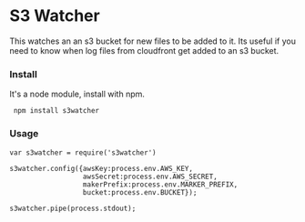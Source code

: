 S3 Watcher
==========


This watches an an s3 bucket for new files to be added to it.  Its useful if you need to know when log files from cloudfront get added to an s3 bucket.


### Install

It's a node module, install with npm.

     npm install s3watcher


### Usage


    var s3watcher = require('s3watcher')

    s3watcher.config({awsKey:process.env.AWS_KEY,
                      awsSecret:process.env.AWS_SECRET,
                      makerPrefix:process.env.MARKER_PREFIX,
                      bucket:process.env.BUCKET});

    s3watcher.pipe(process.stdout);
